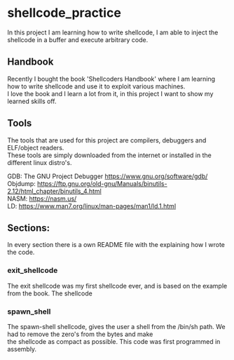 # shellcode_practice
In this project I am learning how to write shellcode, I am able to inject the shellcode in a buffer and execute arbitrary code.

## Handbook
Recently I bought the book 'Shellcoders Handbook' where I am learning how to write shellcode and use it to exploit various machines.  
I love the book and I learn a lot from it, in this project I want to show my learned skills off.

## Tools
The tools that are used for this project are compilers, debuggers and ELF/object readers.  
These tools are simply downloaded from the internet or installed in the different linux distro's.
  
  
GDB: The GNU Project Debugger https://www.gnu.org/software/gdb/  
Objdump: https://ftp.gnu.org/old-gnu/Manuals/binutils-2.12/html_chapter/binutils_4.html  
NASM: https://nasm.us/  
LD: https://www.man7.org/linux/man-pages/man1/ld.1.html  


## Sections:
In every section there is a own README file with  the explaining how I wrote the code. 

### exit_shellcode
The exit shellcode was my first shellcode ever, and is based on the example from the book. The shellcode 

### spawn_shell
The spawn-shell shellcode, gives the user a shell from the /bin/sh path. We had to remove the zero's from the bytes and make  
the shellcode as compact as possible. This code was first programmed in assembly.
